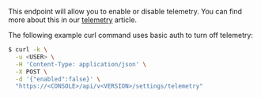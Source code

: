 This endpoint will allow you to enable or disable telemetry. You can find more about this in our [telemetry](https://docs.twistlock.com/docs/latest/technology_overviews/telemetry.html#disabling-telemetry) article.

The following example curl command uses basic auth to turn off telemetry:

```bash
$ curl -k \
  -u <USER> \
  -H 'Content-Type: application/json' \
  -X POST \
  -d '{"enabled":false}' \
  "https://<CONSOLE>/api/v<VERSION>/settings/telemetry"
```
